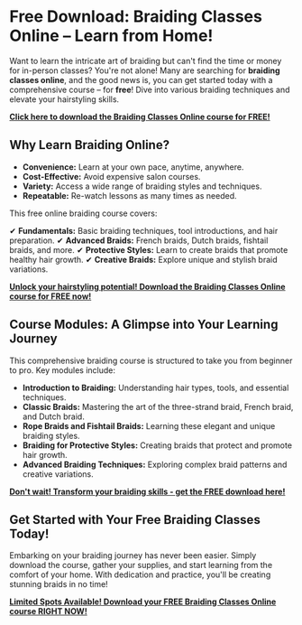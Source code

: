 # Free Download: Braiding Classes Online – Learn from Home!

Want to learn the intricate art of braiding but can't find the time or money for in-person classes? You're not alone! Many are searching for **braiding classes online**, and the good news is, you can get started today with a comprehensive course – for **free**! Dive into various braiding techniques and elevate your hairstyling skills.

[**Click here to download the Braiding Classes Online course for FREE!**](https://udemywork.com/braiding-classes-online)

## Why Learn Braiding Online?

*   **Convenience:** Learn at your own pace, anytime, anywhere.
*   **Cost-Effective:** Avoid expensive salon courses.
*   **Variety:** Access a wide range of braiding styles and techniques.
*   **Repeatable:** Re-watch lessons as many times as needed.

This free online braiding course covers:

✔ **Fundamentals:** Basic braiding techniques, tool introductions, and hair preparation.
✔ **Advanced Braids:** French braids, Dutch braids, fishtail braids, and more.
✔ **Protective Styles:** Learn to create braids that promote healthy hair growth.
✔ **Creative Braids:** Explore unique and stylish braid variations.

[**Unlock your hairstyling potential! Download the Braiding Classes Online course for FREE now!**](https://udemywork.com/braiding-classes-online)

## Course Modules: A Glimpse into Your Learning Journey

This comprehensive braiding course is structured to take you from beginner to pro. Key modules include:

*   **Introduction to Braiding:** Understanding hair types, tools, and essential techniques.
*   **Classic Braids:** Mastering the art of the three-strand braid, French braid, and Dutch braid.
*   **Rope Braids and Fishtail Braids:** Learning these elegant and unique braiding styles.
*   **Braiding for Protective Styles:** Creating braids that protect and promote hair growth.
*   **Advanced Braiding Techniques:** Exploring complex braid patterns and creative variations.

[**Don't wait! Transform your braiding skills - get the FREE download here!**](https://udemywork.com/braiding-classes-online)

## Get Started with Your Free Braiding Classes Today!

Embarking on your braiding journey has never been easier. Simply download the course, gather your supplies, and start learning from the comfort of your home. With dedication and practice, you'll be creating stunning braids in no time!

**[Limited Spots Available! Download your FREE Braiding Classes Online course RIGHT NOW!](https://udemywork.com/braiding-classes-online)**
